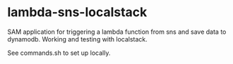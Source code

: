 # lambda-sns-localstack

SAM application for triggering a lambda function from sns and save data to dynamodb. Working and testing with localstack.

See commands.sh to set up locally.